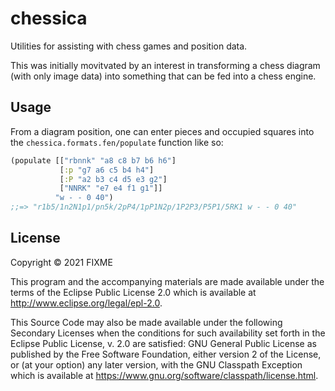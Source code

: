 # chessica

Utilities for assisting with chess games and position data. 

This was initially movitvated by an interest in transforming a chess diagram
(with only image data) into something that can be fed into a chess engine.

## Usage

From a diagram position, one can enter pieces and occupied squares into 
the `chessica.formats.fen/populate` function like so:

```clojure
(populate [["rbnnk" "a8 c8 b7 b6 h6"]
           [:p "g7 a6 c5 b4 h4"]
           [:P "a2 b3 c4 d5 e3 g2"]
           ["NNRK" "e7 e4 f1 g1"]]
          "w - - 0 40")
;;=> "r1b5/1n2N1p1/pn5k/2pP4/1pP1N2p/1P2P3/P5P1/5RK1 w - - 0 40"
```
## License

Copyright © 2021 FIXME

This program and the accompanying materials are made available under the
terms of the Eclipse Public License 2.0 which is available at
http://www.eclipse.org/legal/epl-2.0.

This Source Code may also be made available under the following Secondary
Licenses when the conditions for such availability set forth in the Eclipse
Public License, v. 2.0 are satisfied: GNU General Public License as published by
the Free Software Foundation, either version 2 of the License, or (at your
option) any later version, with the GNU Classpath Exception which is available
at https://www.gnu.org/software/classpath/license.html.
